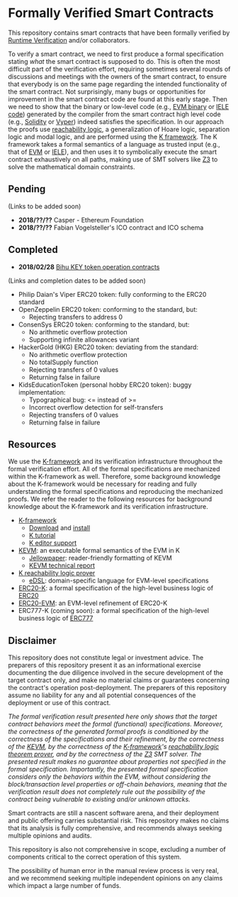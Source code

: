 # Formally Verified Smart Contracts

This repository contains smart contracts that have been formally verified by
[Runtime Verification](http://runtimeverification.com) and/or collaborators.

To verify a smart contract, we need to first produce a formal specification
stating *what* the smart contract is supposed to do.
This is often the most difficult part of the verification effort, requiring
sometimes several rounds of discussions and meetings with the owners of the
smart contract, to ensure that everybody is on the same page regarding the
intended functionality of the smart contract.
Not surprisingly, many bugs or opportunities for improvement in the smart
contract code are found at this early stage.
Then we need to show that the binary or low-level code
(e.g., [EVM binary](https://github.com/kframework/evm-semantics) or
[IELE code](https://github.com/runtimeverification/iele-semantics)) generated
by the compiler from the smart contract high level code
(e.g., [Solidity](https://solidity.readthedocs.io/en/develop/) or
[Vyper](https://github.com/ethereum/vyper)) indeed satisfies the specification.
In our approach the proofs use
[reachability logic](http://fsl.cs.illinois.edu/index.php/Reachability_Logic),
a generalization of Hoare logic, separation logic and modal logic, and are
performed using the [K framework](http://kframework.org).
The K framework takes a formal semantics of a language as trusted input
(e.g., that of [EVM](https://github.com/kframework/evm-semantics) or
[IELE](https://github.com/runtimeverification/iele-semantics)), and then uses
it to symbolically execute the smart contract exhaustively on all paths,
making use of SMT solvers like [Z3](https://github.com/Z3Prover/z3) to solve
the mathematical domain constraints.

## Pending

(Links to be added soon)

* **2018/??/??** Casper - Ethereum Foundation
* **2018/??/??** Fabian Vogelsteller's ICO contract and ICO schema

## Completed

* **2018/02/28** [Bihu KEY token operation contracts](bihu/README.md)

(Links and completion dates to be added soon)

* Philip Daian's Viper ERC20 token: fully conforming to the ERC20 standard
* OpenZeppelin ERC20 token: conforming to the standard, but:
   * Rejecting transfers to address 0
* ConsenSys ERC20 token: conforming to the standard, but:
   * No arithmetic overflow protection
   * Supporting infinite allowances variant
* HackerGold (HKG) ERC20 token: deviating from the standard:
   * No arithmetic overflow protection
   * No totalSupply function
   * Rejecting transfers of 0 values
   * Returning false in failure
* KidsEducationToken (personal hobby ERC20 token): buggy implementation:
   * Typographical bug: <= instead of >=
   * Incorrect overflow detection for self-transfers
   * Rejecting transfers of 0 values
   * Returning false in failure

## Resources


We use the [K-framework] and its verification infrastructure throughout the formal verification effort.
All of the formal specifications are mechanized within the K-framework as well.
Therefore, some background knowledge about the K-framework would be necessary for reading and fully understanding the formal specifications and reproducing the mechanized proofs.
We refer the reader to the following resources for background knowledge about the K-framework and its verification infrastructure.

* [K-framework]
  * [Download] and [install]
  * [K tutorial]
  * [K editor support]
* [KEVM]: an executable formal semantics of the EVM in K
  * [Jellowpaper]: reader-friendly formatting of KEVM
  * [KEVM technical report]
* [K reachability logic prover]
  * [eDSL]: domain-specific language for EVM-level specifications
* [ERC20-K](https://github.com/runtimeverification/erc20-semantics):
a formal specification of the high-level business logic of
[ERC20](https://github.com/ethereum/EIPs/blob/master/EIPS/eip-20.md)
* [ERC20-EVM](https://github.com/kframework/evm-semantics/blob/verification/proofs/erc20):
an EVM-level refinement of ERC20-K
* ERC777-K (coming soon): a formal specification of the high-level
business logic of
[ERC777](https://github.com/ethereum/eips/issues/777)



[KEVM]: <https://github.com/kframework/evm-semantics>
[K-framework]: <http://www.kframework.org>
[reachability logic theorem prover]: <http://fsl.cs.illinois.edu/index.php/Semantics-Based_Program_Verifiers_for_All_Languages>
[K reachability logic prover]: <http://fsl.cs.illinois.edu/index.php/Semantics-Based_Program_Verifiers_for_All_Languages>
[Download]: <https://github.com/kframework/k5/releases>
[install]: <https://github.com/kframework/k5/blob/master/README.md>
[K tutorial]: <https://github.com/kframework/k5/tree/master/k-distribution/tutorial>
[K editor support]: <https://github.com/kframework/k-editor-support>
[Jellowpaper]: <https://jellopaper.org/>
[KEVM technical report]: <https://www.ideals.illinois.edu/handle/2142/97207>
[Z3]: <https://github.com/Z3Prover/z3>
[eDSL]: <resources/edsl.md>


## Disclaimer

This repository does not constitute legal or investment advice. The preparers of this repository present it as an informational exercise documenting the due diligence involved in the secure development of the target contract only, and make no material claims or guarantees concerning the contract's operation post-deployment. The preparers of this repository assume no liability for any and all potential consequences of the deployment or use of this contract.

*The formal verification result presented here only shows that the target contract behaviors meet the formal (functional) specifications. Moreover, the correctness of the generated formal proofs is conditioned by the correctness of the specifications and their refinement, by the correctness of the [KEVM], by the correctness of the [K-framework]'s [reachability logic theorem prover], and by the correctness of the [Z3] SMT solver. The presented result makes no guarantee about properties not specified in the formal specification. Importantly, the presented formal specification considers only the behaviors within the EVM, without considering the block/transaction level properties or off-chain behaviors, meaning that the verification result does not completely rule out the possibility of the contract being vulnerable to existing and/or unknown attacks.*

Smart contracts are still a nascent software arena, and their deployment and public offering carries substantial risk. This repository makes no claims that its analysis is fully comprehensive, and recommends always seeking multiple opinions and audits.

This repository is also not comprehensive in scope, excluding a number of components critical to the correct operation of this system.

The possibility of human error in the manual review process is very real, and we recommend seeking multiple independent opinions on any claims which impact a large number of funds.

